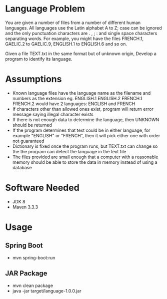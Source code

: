 # Language Problem

You are given a number of files from a number of different human languages. All languages use the 
Latin alphabet A to Z; case can be ignored and the only punctuation characters are . , ; : and single 
space characters separating words. For example, you might have the files FRENCH.1, GAELIC.2 to 
GAELIC.9, ENGLISH.1 to ENGLISH.6 and so on. 

Given a file TEXT.txt in the same format but of unknown origin, Develop a program to identify its 
language.

# Assumptions
- Known language files have the language name as the filename and numbers as the extension eg. ENGLISH.1 ENGLISH.2 FRENCH.1 FRENCH.2 would have 2 languages: ENGLISH and FRENCH
- If characters other than allowed ones exist, program will return error message saying illegal character exists
- If there is not enough data to determine the language, then UNKNOWN should be returned
- If the program determines that text could be in either language, for example "ENGLISH" or "FRENCH", then it will pick either one with order not guaranteed
- Dictionary is fixed once the program runs, but TEXT.txt can change so the the program can detect the language in the text file
- The files provided are small enough that a computer with a reasonable memory should be able to store the data in memory instead of using a database

# Software Needed
- JDK 8
- Maven 3.3.3

# Usage
## Spring Boot
- mvn spring-boot:run

## JAR Package
- mvn clean package
- java -jar target/language-1.0.0.jar
